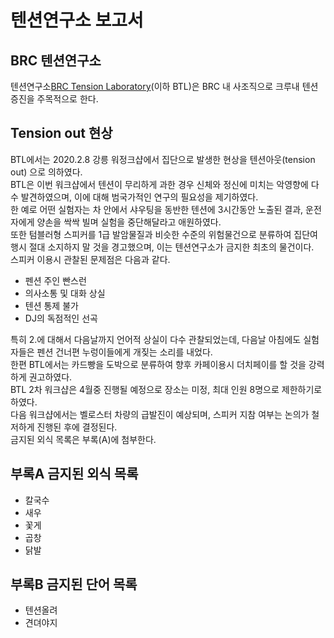 # 텐션연구소 보고서

## BRC 텐션연구소
텐션연구소[BRC Tension Laboratory](https://github.com/Tension-Lab)(이하 BTL)은 BRC 내 사조직으로 크루내 텐션증진을 주목적으로 한다.

## Tension out 현상
BTL에서는 2020.2.8 강릉 워정크샵에서 집단으로 발생한 현상을 텐션아웃(tension out) 으로 의하였다.  
BTL은 이번 워크샵에서 텐션이 무리하게 과한 경우 신체와 정신에 미치는 악영향에 다수 발견하였으며, 이에 대해 범국가적인 연구의 필요성을 제기하였다.  
한 예로 어떤 실험자는 차 안에서 샤우팅을 동반한 텐션에 3시간동안 노출된 결과, 운전자에게 양손을 싹싹 빌며 실험을 중단해달라고 애원하였다.  
또한 텀블러형 스피커를 1급 발암물질과 비슷한 수준의 위험물건으로 분류하여 집단여행시 절대 소지하지 말 것을 경고했으며, 이는 텐션연구소가 금지한 최초의 물건이다.  
스피커 이용시 관찰된 문제점은 다음과 같다.  

* 펜션 주인 빤스런
* 의사소통 및 대화 상실
* 텐션 통제 불가
* DJ의 독점적인 선곡

특히 2.에 대해서 다음날까지 언어적 상실이 다수 관찰되었는데, 다음날 아침에도 실험자들은 펜션 건너편 누렁이들에게 개짖는 소리를 내었다.  
한편 BTL에서는 카드빵을 도박으로 분류하여 향후 카페이용시 더치페이를 할 것을 강력하게 권고하였다.  
BTL 2차 워크샵은 4월중 진행될 예정으로 장소는 미정, 최대 인원 8명으로 제한하기로 하였다.  
다음 워크샵에서는 벨로스터 차량의 급발진이 예상되며, 스피커 지참 여부는 논의가 철저하게 진행된 후에 결정된다.  
금지된 외식 목록은 부록(A)에 첨부한다.

## 부록A 금지된 외식 목록
* 칼국수
* 새우
* 꽃게
* 곱창
* 닭발

## 부록B 금지된 단어 목록
* 텐션올려
* 견뎌야지
